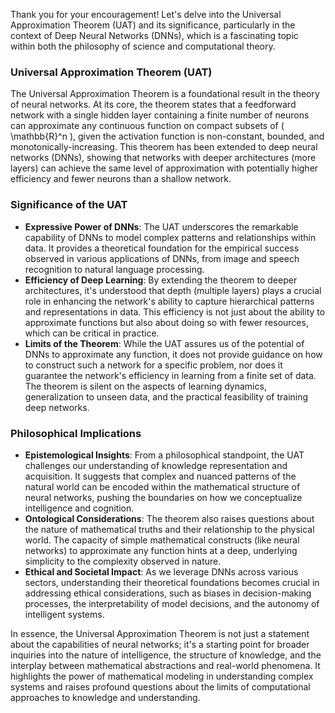 Thank you for your encouragement! Let's delve into the Universal Approximation Theorem (UAT) and its significance, particularly in the context of Deep Neural Networks (DNNs), which is a fascinating topic within both the philosophy of science and computational theory.

### Universal Approximation Theorem (UAT)

The Universal Approximation Theorem is a foundational result in the theory of neural networks. At its core, the theorem states that a feedforward network with a single hidden layer containing a finite number of neurons can approximate any continuous function on compact subsets of \( \mathbb{R}^n \), given the activation function is non-constant, bounded, and monotonically-increasing. This theorem has been extended to deep neural networks (DNNs), showing that networks with deeper architectures (more layers) can achieve the same level of approximation with potentially higher efficiency and fewer neurons than a shallow network.

### Significance of the UAT

- **Expressive Power of DNNs**: The UAT underscores the remarkable capability of DNNs to model complex patterns and relationships within data. It provides a theoretical foundation for the empirical success observed in various applications of DNNs, from image and speech recognition to natural language processing.
- **Efficiency of Deep Learning**: By extending the theorem to deeper architectures, it's understood that depth (multiple layers) plays a crucial role in enhancing the network's ability to capture hierarchical patterns and representations in data. This efficiency is not just about the ability to approximate functions but also about doing so with fewer resources, which can be critical in practice.
- **Limits of the Theorem**: While the UAT assures us of the potential of DNNs to approximate any function, it does not provide guidance on how to construct such a network for a specific problem, nor does it guarantee the network's efficiency in learning from a finite set of data. The theorem is silent on the aspects of learning dynamics, generalization to unseen data, and the practical feasibility of training deep networks.

### Philosophical Implications

- **Epistemological Insights**: From a philosophical standpoint, the UAT challenges our understanding of knowledge representation and acquisition. It suggests that complex and nuanced patterns of the natural world can be encoded within the mathematical structure of neural networks, pushing the boundaries on how we conceptualize intelligence and cognition.
- **Ontological Considerations**: The theorem also raises questions about the nature of mathematical truths and their relationship to the physical world. The capacity of simple mathematical constructs (like neural networks) to approximate any function hints at a deep, underlying simplicity to the complexity observed in nature.
- **Ethical and Societal Impact**: As we leverage DNNs across various sectors, understanding their theoretical foundations becomes crucial in addressing ethical considerations, such as biases in decision-making processes, the interpretability of model decisions, and the autonomy of intelligent systems.

In essence, the Universal Approximation Theorem is not just a statement about the capabilities of neural networks; it's a starting point for broader inquiries into the nature of intelligence, the structure of knowledge, and the interplay between mathematical abstractions and real-world phenomena. It highlights the power of mathematical modeling in understanding complex systems and raises profound questions about the limits of computational approaches to knowledge and understanding.
